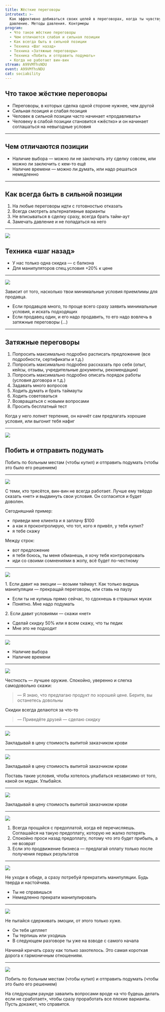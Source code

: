 ```yaml
---
title: Жёсткие переговоры
introtext: >-
  Как эффективно добиваться своих целей в переговорах, когда ты чувствуешь
  давление. Методы давления. Контрмеры
program:
  - Что такое жёсткие переговоры
  - Чем отличается слабая и сильная позиции
  - Как всегда быть в сильной позиции
  - Техника «Шаг назад»
  - Техника «Затяжные переговоры»
  - Техника «Побить и отправить подумать»
  - Когда не работает вин-вин
stream: A99VMfhsNDU
event: A99VMfhsNDU
cat: sociability
---
```


## Что такое жёсткие переговоры

- Переговоры, в которых сделка одной стороне нужнее, чем другой
- Сильная позиция и слабая позиция
- Человек в сильной позиции часто начинает «продавливать»
- Человеку в слабой позиции становится «жёстко» и он начинает соглашаться на невыгодные условия

---

## Чем отличаются позиции

- Наличие выбора — можно ли не заключать эту сделку совсем, или можно ли заключить с кем-то ещё
- Наличие времени — можно ли думать, или надо решаться немедленно

---

## Как всегда быть в сильной позиции

1. На любые переговоры идти с готовностью отказать
2. Всегда смотреть альтернативные варианты
3. Не вписываться в сделку сразу, всегда брать тайм-аут
4. Замечать давление и не попадаться на него

---

![](/episode/2016-07-13-tough-negotiator/images/5.jpg)

## Техника «шаг назад»

- У нас только одна скидка — с балкона
- Для манипуляторов спец.условия +20% к цене

---

![](/episode/2016-07-13-tough-negotiator/images/16.jpg)

Зависит от того, насколько твои минимальные условия приемлимы для продавца.

- Если продавцов много, то проще всего сразу заявить минимальные условия, и искать подходящих
- Если продавец один, и его надо продавить, то его надо вовлечь в затяжные переговоры (...)

---

## Затяжные переговоры


1. Попросить максимально подробно расписать предложение (все подробности, сертификаты и т.д.)
2. Попросить максимально подробно рассказать про себя (опыт, кейсы, отзывы, учредительные документы, рекомендации)
3. Попросить максимально подробно описать порядок работы (условия договора и т.д.)
4. Задавать много вопросов
5. Ходить думать и брать таймауты
6. Ходить советоваться
7. Возвращаться с новыми вопросами
8. Просить бесплатный тест

Когда у него лопнет терпение, он начнёт сам предлагать хорошие условия, или выгонит тебя нафиг

---

![](/episode/2016-07-13-tough-negotiator/images/15.jpg)

## Побить и отправить подумать

Побить по больным местам (чтобы купил) и отправить подумать (чтобы это было его решением)

---

![](/episode/2016-07-13-tough-negotiator/images/14.jpg)

С теми, кто трясётся, вин-вин не всегда работает. Лучше ему твёрдо сказать «нет» и выдвинуть свои условия. Он согласится и будет доволен.

Сегодняшний пример:

- приведи мне клиента и я заплачу $100
- а как я проконтролирую, что тот, кого я привёл, у тебя купил?
- я тебе скажу

Между строк:

- вот предложение
- я тебя боюсь, ты меня обманешь, я хочу тебя контролировать
- иди со своими сомнениями в жопу, всё будет по-честному

---

![](/episode/2016-07-13-tough-negotiator/images/13.jpg)

1\. Если давит на эмоции — возьми таймаут. Как только видишь манипуляции — прекращай переговоры, или ставь на паузу

- Если ты не купишь прямо сейчас, то сдохнешь в страшных муках
- Понятно. Мне надо подумать

2\. Если давит условиями — скажи «нет»

- Сделай скидку 50% или я всем скажу, что ты педик
- Мне это не подходит

---

![](/episode/2016-07-13-tough-negotiator/images/12.jpg)

- Наличие выбора
- Наличие времени

---

![](/episode/2016-07-13-tough-negotiator/images/11.jpg)

Честность — лучшее оружие. Спокойно, уверенно и слегка самодовольно скажи:

> — Я знаю, что предлагаю продукт по хорошей цене. Берите, вы останетесь довольны

Скидки всегда делаются за что-то

> — Приведёте друзей — сделаю скидку

---

![](/episode/2016-07-13-tough-negotiator/images/10.jpg)

Закладывай в цену стоимость выпитой заказчиком крови

---

![](/episode/2016-07-13-tough-negotiator/images/9.jpg)

Закладывай в цену стоимость выпитой заказчиком крови

Поставь такие условия, чтобы хотелось улыбаться независимо от того, какой он мудак. Улыбайся.

---

![](/episode/2016-07-13-tough-negotiator/images/7.jpg)

Закладывай в цену стоимость выпитой заказчиком крови

---

![](/episode/2016-07-13-tough-negotiator/images/4.jpg)

1. Всегда прощайся с предоплатой, когда её перечисляешь. Соглашайся на такую предоплату, которую не жалко потерять
2. Спокойно проси назад предоплату, потому что это будет прибыль, а не возврат
3. Если это продвижение бизнеса — предлагай оплату только после получения первых результатов

---

![](/episode/2016-07-13-tough-negotiator/images/3.jpg)

Не уходи в обиде, а сразу потребуй прекратить манипуляции. Будь тверда и настойчива.

- Ты не справишься
- Немедленно прекрати манипулировать

---

![](/episode/2016-07-13-tough-negotiator/images/2.jpg)

Не пытайся сдерживать эмоции, от этого только хуже.

- Он тебя цепляет
- Ты терпишь или уходишь
- В следующем разговоре ты уже на взводе с самого начала

Начинай кричать сразу как только захотелось. Это самая короткая дорога к гармоничным отношениям.

---

![](/episode/2016-07-13-tough-negotiator/images/1.jpg)

Побить по больным местам (чтобы купил) и отправить подумать (чтобы это было его решением)

На следующем раунде завалить вопросами вроде «а что будешь делать если не сработает», чтобы сразу проработать все плохие варианты. Пусть докажет, что справится.
